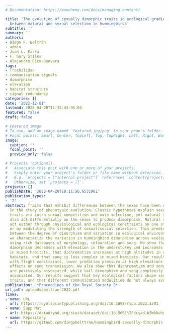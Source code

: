 ```yaml
---
# Documentation: https://wowchemy.com/docs/managing-content/

title: 'The evolution of sexually dimorphic traits in ecological gradients: an interplay
  between natural and sexual selection in hummingbirds'
subtitle: ''
summary: ''
authors:
- Diego F. Beltrán
- admin
- Juan L. Parra
- F. Gary Stiles
- Alejandro Rico-Guevara
tags:
- Trochilidae
- communication signals
- dimorphism
- elevation
- habitat structure
- signal redundancy
categories: []
date: '2022-12-01'
lastmod: 2023-04-28T11:33:43-06:00
featured: false
draft: false

# Featured image
# To use, add an image named `featured.jpg/png` to your page's folder.
# Focal points: Smart, Center, TopLeft, Top, TopRight, Left, Right, BottomLeft, Bottom, BottomRight.
image:
  caption: ''
  focal_point: ''
  preview_only: false

# Projects (optional).
#   Associate this post with one or more of your projects.
#   Simply enter your project's folder or file name without extension.
#   E.g. `projects = ["internal-project"]` references `content/project/deep-learning/index.md`.
#   Otherwise, set `projects = []`.
projects: []
publishDate: '2023-04-28T18:11:56.653196Z'
publication_types:
- '2'
abstract: Traits that exhibit differences between the sexes have been of special interest
  in the study of phenotypic evolution. Classic hypotheses explain sexually dimorphic
  traits via intra-sexual competition and mate selection, yet natural selection may
  also act differentially on the sexes to produce dimorphism. Natural selection can
  act either through physiological and ecological constraints on one of the sexes,
  or by modulating the strength of sexual/social selection. This predicts an association
  between the degree of dimorphism and variation in ecological environments. Here,
  we characterize the variation in hummingbird dimorphism across ecological gradients
  using rich databases of morphology, colouration and song. We show that morphological
  dimorphism decreases with elevation in the understorey and increases with elevation
  in mixed habitats, that dichromatism increases at high altitudes in open and mixed
  habitats, and that song is less complex in mixed habitats. Our results are consistent
  with flight constraints, lower predation pressure at high elevations and with habitat
  effects on song transmission. We also show that dichromatism and song complexity
  are positively associated, while tail dimorphism and song complexity are negatively
  associated. Our results suggest that key ecological factors shape sexually dimorphic
  traits, and that different communication modalities do not always evolve in tandem.
publication: '*Proceedings of the Royal Society B*'
url_pdf: uploads/beltran-2022.pdf
links:
- name: URL
  url: https://royalsocietypublishing.org/doi/10.1098/rspb.2022.1783
- name: Supp Mat
  url: https://datadryad.org/stash/dataset/doi:10.5061%2Fdryad.b5mkkwhgf
- name: Repository
  url: https://github.com/diegobelttran/Hummingbird-sexually-dimorphic-traits
---
```

